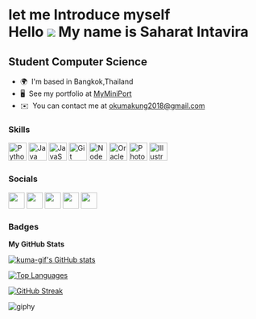let me Introduce myself
<br>
Hello ![](https://user-images.githubusercontent.com/18350557/176309783-0785949b-9127-417c-8b55-ab5a4333674e.gif)
My name is Saharat Intavira
========================================================================================================================================

Student Computer Science
------------------------

* 🌍  I'm based in Bangkok,Thailand
* 🖥️  See my portfolio at [MyMiniPort](http://https://bigbikeanatomy.wordpress.com/)
* ✉️  You can contact me at [okumakung2018@gmail.com](mailto:okumakung2018@gmail.com)

### Skills


<p align="left">
<a href="https://www.python.org/" target="_blank" rel="noreferrer"><img src="https://raw.githubusercontent.com/danielcranney/readme-generator/main/public/icons/skills/python-colored.svg" width="36" height="36" alt="Python" /></a>
<a href="https://www.oracle.com/java/" target="_blank" rel="noreferrer"><img src="https://raw.githubusercontent.com/danielcranney/readme-generator/main/public/icons/skills/java-colored.svg" width="36" height="36" alt="Java" /></a>
<a href="https://developer.mozilla.org/en-US/docs/Web/JavaScript" target="_blank" rel="noreferrer"><img src="https://raw.githubusercontent.com/danielcranney/readme-generator/main/public/icons/skills/javascript-colored.svg" width="36" height="36" alt="JavaScript" /></a>
<a href="https://git-scm.com/" target="_blank" rel="noreferrer"><img src="https://raw.githubusercontent.com/danielcranney/readme-generator/main/public/icons/skills/git-colored.svg" width="36" height="36" alt="Git" /></a>
<a href="https://nodejs.org/en/" target="_blank" rel="noreferrer"><img src="https://raw.githubusercontent.com/danielcranney/readme-generator/main/public/icons/skills/nodejs-colored.svg" width="36" height="36" alt="NodeJS" /></a>
<a href="https://www.oracle.com/uk/index.html" target="_blank" rel="noreferrer"><img src="https://raw.githubusercontent.com/danielcranney/readme-generator/main/public/icons/skills/oracle-colored.svg" width="36" height="36" alt="Oracle" /></a>
<a href="https://www.adobe.com/uk/products/photoshop.html" target="_blank" rel="noreferrer"><img src="https://raw.githubusercontent.com/danielcranney/readme-generator/main/public/icons/skills/photoshop-colored.svg" width="36" height="36" alt="Photoshop" /></a>
<a href="adobe.com/uk/products/illustrator.html" target="_blank" rel="noreferrer"><img src="https://raw.githubusercontent.com/danielcranney/readme-generator/main/public/icons/skills/illustrator-colored.svg" width="36" height="36" alt="Illustrator" /></a>
</p>


### Socials

<p align="left"> <a href="https://discord.com/users/ᴋᴜᴍᴀ╰☆╮" target="_blank" rel="noreferrer"><img src="https://raw.githubusercontent.com/danielcranney/readme-generator/main/public/icons/socials/discord.svg" width="32" height="32" /></a> <a href="https://www.facebook.com/saharat.st.37/" target="_blank" rel="noreferrer"><img src="https://raw.githubusercontent.com/danielcranney/readme-generator/main/public/icons/socials/facebook.svg" width="32" height="32" /></a> <a href="https://www.github.com/kuma-gif" target="_blank" rel="noreferrer"><img src="https://raw.githubusercontent.com/danielcranney/readme-generator/main/public/icons/socials/github.svg" width="32" height="32" /></a> <a href="http://www.instagram.com/stxng_kxmx/" target="_blank" rel="noreferrer"><img src="https://raw.githubusercontent.com/danielcranney/readme-generator/main/public/icons/socials/instagram.svg" width="32" height="32" /></a> <a href="https://www.youtube.com/c/channel/UCzlQbQugMokfpdD5lZHMQ9A" target="_blank" rel="noreferrer"><img src="https://raw.githubusercontent.com/danielcranney/readme-generator/main/public/icons/socials/youtube.svg" width="32" height="32" /></a></p>

### Badges

<b>My GitHub Stats</b>

<a href="http://www.github.com/kuma-gif"><img src="https://github-readme-stats.vercel.app/api?username=kuma-gif&show_icons=true&hide=&count_private=true&title_color=f97316&text_color=facc15&icon_color=ec4899&bg_color=1c1917&hide_border=true&show_icons=true" alt="kuma-gif's GitHub stats" /></a>



<a href="https://github.com/kuma-gif" align="left"><img src="https://github-readme-stats.vercel.app/api/top-langs/?username=kuma-gif&langs_count=10&title_color=f97316&text_color=facc15&icon_color=ec4899&bg_color=1c1917&hide_border=true&locale=en&custom_title=Top%20%Languages" alt="Top Languages" /></a>

[![GitHub Streak](http://github-readme-streak-stats.herokuapp.com?user=kuma-gif&theme=gruvbox-duo&border_radius=5&exclude_days=Sun%2CMon%2CTue%2CWed%2CThu%2CFri%2CSat)](https://git.io/streak-stats)

![giphy](https://github.com/kuma-gif/kuma-gif/assets/108455666/b577daf1-6f7b-4dfc-82a0-8e1921d3eda1)


